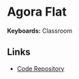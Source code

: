 # Agora Flat

**Keyboards:** Classroom

## Links

- [Code Repository](https://github.com/netless-io/flat)
